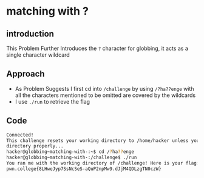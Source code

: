 # matching with ?

## introduction
This Problem Further Introduces the `?` character for globbing, it acts as a single character wildcard
## Approach
- As Problem Suggests I first cd into `/challenge` by using `/?ha??enge` with all the characters mentioned to be omitted are covered by the wildcards
- I use `./run` to retrieve the flag

## Code
```bash
Connected!
This challenge resets your working directory to /home/hacker unless you change
directory properly...
hacker@globbing~matching-with-:~$ cd /?ha??enge
hacker@globbing~matching-with-:/challenge$ ./run
You ran me with the working directory of /challenge! Here is your flag:
pwn.college{8LHweJyp7SsNcSeS-aQuP2npMw9.dJjM4QDLzgTN0czW}
```
